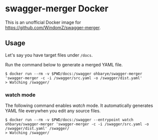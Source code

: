 # swagger-merger Docker

This is an unofficial Docker image for https://github.com/WindomZ/swagger-merger.

## Usage

Let's say you have target files under `/docs`.

Run the command below to generate a merged YAML file.

```shell
$ docker run --rm -v $PWD/docs:/swagger ohbarye/swagger-merger 'swagger-merger -c -i /swagger/src.yaml -o /swagger/dist.yaml'
> Watching /swagger/
```

### watch mode

The following command enables _watch_ mode. It automatically generates YAML file everywhen you edit any source files.

```shell
$ docker run --rm -v $PWD/docs:/swagger --entrypoint watch ohbarye/swagger-merger 'swagger-merger -c -i /swagger/src.yaml -o /swagger/dist.yaml' /swagger/
> Watching /swagger/
```

